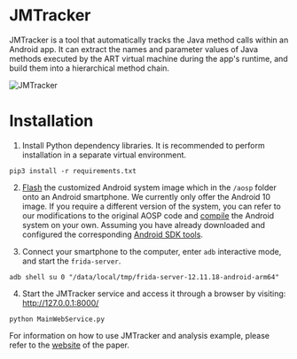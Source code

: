 # JMTracker
JMTracker is a tool that automatically tracks the Java method calls within an Android app. It can extract the names and parameter values of Java methods executed by the ART virtual machine during the app's runtime, and build them into a hierarchical method chain.

![JMTracker](https://github.com/YangYiyu/JMTracker/assets/20296244/f40be719-c7a7-4c5f-bd1d-463235ee7522)

# Installation
1. Install Python dependency libraries. It is recommended to perform installation in a separate virtual environment.
```
pip3 install -r requirements.txt
```

2. [Flash](https://source.android.com/docs/setup/build/running#flashing-a-device) the customized Android system image which in the `/aosp` folder onto an Android smartphone. 
We currently only offer the Android 10 image. If you require a different version of the system, you can refer to our modifications to the original AOSP code and [compile](https://source.android.com/docs/setup/build/building) the Android system on your own. Assuming you have already downloaded and configured the corresponding [Android SDK tools](https://developer.android.google.cn/studio/releases/platform-tools).

3. Connect your smartphone to the computer, enter `adb` interactive mode, and start the `frida-server`.
```
adb shell su 0 "/data/local/tmp/frida-server-12.11.18-android-arm64"
```

4. Start the JMTracker service and access it through a browser by visiting: http://127.0.0.1:8000/
```
python MainWebService.py
```

For information on how to use JMTracker and analysis example, please refer to the [website](https://sites.google.com/view/sharingthreats/) of the paper.